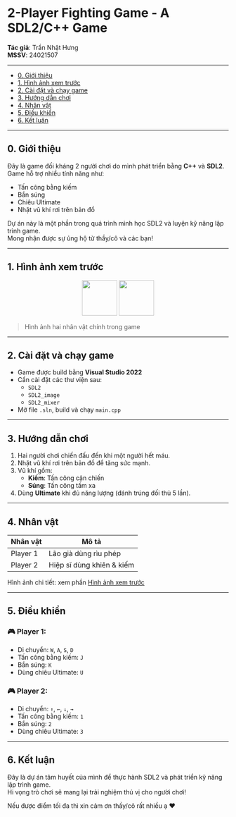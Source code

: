 # 2-Player Fighting Game - A SDL2/C++ Game

**Tác giả**: Trần Nhật Hưng  
**MSSV**: 24021507

---

- [0. Giới thiệu](#0-giới-thiệu)
- [1. Hình ảnh xem trước](#1-hình-ảnh-xem-trước)
- [2. Cài đặt và chạy game](#2-cài-đặt-và-chạy-game)
- [3. Hướng dẫn chơi](#3-hướng-dẫn-chơi)
- [4. Nhân vật](#4-nhân-vật)
- [5. Điều khiển](#5-điều-khiển)
- [6. Kết luận](#6-kết-luận)

---

## 0. Giới thiệu
Đây là game đối kháng 2 người chơi do mình phát triển bằng **C++** và **SDL2**.  
Game hỗ trợ nhiều tính năng như:  
- Tấn công bằng kiếm  
- Bắn súng  
- Chiêu Ultimate  
- Nhặt vũ khí rơi trên bản đồ  

Dự án này là một phần trong quá trình mình học SDL2 và luyện kỹ năng lập trình game.  
Mong nhận được sự ủng hộ từ thầy/cô và các bạn!

---

## 1. Hình ảnh xem trước

<p align="center">
  <img src="assets/player1_idle_right.png" width="80" />
  <img src="assets/player2_idle_left.png" width="80" />
</p>

> Hình ảnh hai nhân vật chính trong game

---

## 2. Cài đặt và chạy game

- Game được build bằng **Visual Studio 2022**
- Cần cài đặt các thư viện sau:
  - `SDL2`
  - `SDL2_image`
  - `SDL2_mixer`
- Mở file `.sln`, build và chạy `main.cpp`

---

## 3. Hướng dẫn chơi

1. Hai người chơi chiến đấu đến khi một người hết máu.
2. Nhặt vũ khí rơi trên bản đồ để tăng sức mạnh.
3. Vũ khí gồm:
   - **Kiếm**: Tấn công cận chiến
   - **Súng**: Tấn công tầm xa
4. Dùng **Ultimate** khi đủ năng lượng (đánh trúng đối thủ 5 lần).

---

## 4. Nhân vật

| Nhân vật   | Mô tả                   |
|------------|--------------------------|
| Player 1   | Lão già dùng rìu phép    |
| Player 2   | Hiệp sĩ dùng khiên & kiếm |

Hình ảnh chi tiết: xem phần [Hình ảnh xem trước](#1-hình-ảnh-xem-trước)

---

## 5. Điều khiển

### 🎮 Player 1:
- Di chuyển: `W`, `A`, `S`, `D`
- Tấn công bằng kiếm: `J`
- Bắn súng: `K`
- Dùng chiêu Ultimate: `U`

### 🎮 Player 2:
- Di chuyển: `↑`, `←`, `↓`, `→`
- Tấn công bằng kiếm: `1`
- Bắn súng: `2`
- Dùng chiêu Ultimate: `3`

---

## 6. Kết luận

Đây là dự án tâm huyết của mình để thực hành SDL2 và phát triển kỹ năng lập trình game.  
Hi vọng trò chơi sẽ mang lại trải nghiệm thú vị cho người chơi!  

Nếu được điểm tối đa thì xin cảm ơn thầy/cô rất nhiều ạ ❤️
